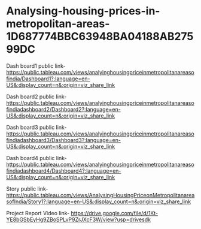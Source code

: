 # Analysing-housing-prices-in-metropolitan-areas-1D687774BBC63948BA04188AB27599DC


Dash board1 public link- https://public.tableau.com/views/analyinghousingpriceinmetropolitanareasofindia/Dashboard1?:language=en-US&:display_count=n&:origin=viz_share_link

Dash board2 public link- https://public.tableau.com/views/analyinghousingpriceinmetropolitanareasofindiadashboard2/Dashboard2?:language=en-US&:display_count=n&:origin=viz_share_link

Dash board3 public link- https://public.tableau.com/views/analyinghousingpriceinmetropolitanareasofindiadashboard3/Dashboard3?:language=en-US&:display_count=n&:origin=viz_share_link

Dash board4 public link- https://public.tableau.com/views/analyinghousingpriceinmetropolitanareasofindiadashboard4/Dashboard4?:language=en-US&:display_count=n&:origin=viz_share_link

Story public link- https://public.tableau.com/views/AnalysingHousingPriceonMetropolitanareasofIndia/Story1?:language=en-US&:display_count=n&:origin=viz_share_link

Project Report Video link- https://drive.google.com/file/d/1Kt-YE8bGSbEyHg9ZBoSPLvP9ZrJXcF3W/view?usp=drivesdk

